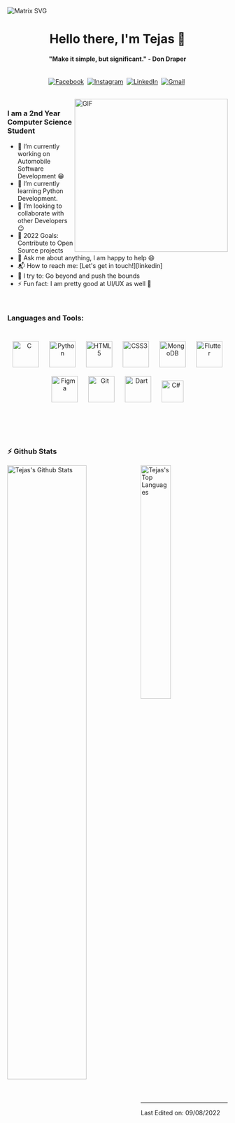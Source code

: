 
![Matrix SVG](https://i.postimg.cc/dt6mVwFs/back-cover-1.png)
<p>
  <h1 align="center"><b>Hello there, I'm Tejas 👋</b></h1>
</p>

<p>
  <h4 align="center"><b>"Make it simple, but significant." - Don Draper</b></h4>
</p>

<p align="center">
   
</p>

<p align="center">
<br>
<a href="https://www.behance.net/thetejasagrawal"><img src="https://img.shields.io/badge/Behance-1769ff?style=for-the-badge&logo=behance&logoColor=white" alt="Facebook" /></a>&nbsp;
<a href="https://instagram.com/txtgrey"><img src="https://img.shields.io/badge/Portfolio-%23000000.svg?style=for-the-badge&logo=logo=nuxtdotjs&logoColor=white" alt="Instagram" /></a>&nbsp;
<a href="https://www.linkedin.com/in/thetejasagrawal/"><img src="https://img.shields.io/badge/linkedin-%230077B5.svg?&style=for-the-badge&logo=linkedin&logoColor=white" alt="LinkedIn" /></a>&nbsp;
<a href="mailto:rpstejas@gmail.com?subject=Hello%20Tejas"><img src="https://img.shields.io/badge/gmail-%23D14836.svg?&style=for-the-badge&logo=gmail&logoColor=white" alt="Gmail"/></a>&nbsp;
<!--<a href="https://kkvanonymous.github.io/"><img alt="Website" src="https://img.shields.io/website?style=for-the-badge&up_message=portfolio&url=https%3A%2F%2Fkkvanonymous.github.io%2F"></a>-->
</p>

<br>

<img align="right" height="350px" width="350px" alt="GIF" src="https://media3.giphy.com/media/R03zWv5p1oNSQd91EP/giphy.gif?cid=ecf05e47vlx54gdkglgd7j61f4a199b2b7y9iozpzk0al9at&rid=giphy.gif&ct=g" />

### I am a 2nd Year Computer Science Student
- 🔭 I’m currently working on Automobile Software Development :grin:
- 🌱 I’m currently learning Python Development.
- 👯 I’m looking to collaborate with other Developers :wink:
- 🥅 2022 Goals: Contribute to Open Source projects
- 💬 Ask me about anything, I am happy to help :smile:
- 📬 How to reach me: [Let's get in touch!][linkedin]
- 🧗 I try to: Go beyond and push the bounds
- ⚡ Fun fact: I am pretty good at UI/UX as well :raised_hands:

<br>

### Languages and Tools: 

<br>

<div align="center">  
<img style="margin: 10px" src="https://profilinator.rishav.dev/skills-assets/c-original.svg" alt="C" height="60" />  
<img style="margin: 10px" src="https://profilinator.rishav.dev/skills-assets/python-original.svg" alt="Python" height="60" />  
<img style="margin: 10px" src="https://profilinator.rishav.dev/skills-assets/html5-original-wordmark.svg" alt="HTML5" height="60" />  
<img style="margin: 10px" src="https://profilinator.rishav.dev/skills-assets/css3-original-wordmark.svg" alt="CSS3" height="60" />  
<img style="margin: 10px" src="https://profilinator.rishav.dev/skills-assets/mongodb-original-wordmark.svg" alt="MongoDB" height="60" />  
<img style="margin: 10px" src="https://profilinator.rishav.dev/skills-assets/flutterio-icon.svg" alt="Flutter" height="60" />  
<img style="margin: 10px" src="https://profilinator.rishav.dev/skills-assets/figma-icon.svg" alt="Figma" height="60" />  
<img style="margin: 10px" src="https://profilinator.rishav.dev/skills-assets/git-scm-icon.svg" alt="Git" height="60" />  
<img style="margin: 10px" src="https://profilinator.rishav.dev/skills-assets/dartlang-icon.svg" alt="Dart" height="60" />  
<img style="margin: 10px" src="https://profilinator.rishav.dev/skills-assets/csharp-original.svg" alt="C#" height="50" /> 
</div>
<!-- <img align="left" alt="React" width="26px" src="https://raw.githubusercontent.com/github/explore/80688e429a7d4ef2fca1e82350fe8e3517d3494d/topics/react/react.png" />
<img align="left" alt="Gatsby" width="26px" src="https://raw.githubusercontent.com/github/explore/e94815998e4e0713912fed477a1f346ec04c3da2/topics/gatsby/gatsby.png" />
<img align="left" alt="GraphQL" width="26px" src="https://raw.githubusercontent.com/github/explore/80688e429a7d4ef2fca1e82350fe8e3517d3494d/topics/graphql/graphql.png" />
<img align="left" alt="Node.js" width="26px" src="https://raw.githubusercontent.com/github/explore/80688e429a7d4ef2fca1e82350fe8e3517d3494d/topics/nodejs/nodejs.png" />
<img align="left" alt="Deno" width="26px" src="https://raw.githubusercontent.com/github/explore/361e2821e2dea67711cde99c9c40ed357061cf27/topics/deno/deno.png" />-->

<!--<img align="left" alt="MongoDB" width="26px" src="https://raw.githubusercontent.com/github/explore/80688e429a7d4ef2fca1e82350fe8e3517d3494d/topics/mongodb/mongodb.png" />-->
<br>
<br>
<br>
<br>

<!--
<details>
  <summary>:zap: Github Stats</summary>
<p align='center'>
  <img align="center" src="https://github-readme-stats.vercel.app/api?username=Txtgrey&show_icons=true&title_color=fff&icon_color=79ff97&text_color=efefef&bg_color=24292e" alt="Lakshya's Github Stats">
</p>
<br>
<p align='center'>
  <img align="center" src="https://github-readme-stats.vercel.app/api/top-langs/?username=Txtgrey&show_icons=true&hide_border=true&theme=radical">
</p>
</details> -->


### :zap: Github Stats

  <img align="left" src="https://github-readme-stats.sumanth-talluri.vercel.app/api?username=Txtgrey&show_icons=true&title_color=fff&icon_color=79ff97&text_color=efefef&bg_color=24292e" alt="Tejas's Github Stats" width="60%">
  
<img src="https://github-readme-stats.sumanth-talluri.vercel.app/api/top-langs/?username=Txtgrey&show_icons=true&hide_border=true&theme=radical" width="37%" alt="Tejas's Top Languages">



<br>


-----

Last Edited on: 09/08/2022
